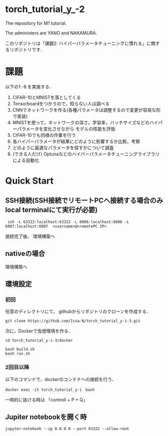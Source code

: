 # torch_tutorial_y_-2
The repository for M1 tutorial. 

The administers are YANO and NAKAMURA. 

このリポジトリは「課題2: ハイパーパラメータチューニングに慣れる」に関するリポジトリです.

# 課題
以下の1.-8.を実施する．

1. CIFAR-10とMNISTを落としてくる
2. Tensorboardをつかうので，知らない人は調べる
3. CNNでネットワークを作る(各種パラメータは調整するので変更が容易な形で実装)
4. MNISTを使って，ネットワークの深さ，学習率，バッチサイズなどのハイパーパラメータを変化させながら
モデルの性能を評価
5. CIFAR-10でも同様の作業を行う
6. 各ハイパーパラメータが結果にどのように影響するか比較，考察
7. どのように最適なパラメータを探すかについて調査
8. (できる人だけ) Optunaなどのハイパーパラメータチューニングライブラリによる自動化


# Quick Start
## SSH接続(SSH接続でリモートPCへ接続する場合のみlocal terminalにて実行が必要)
```
 ssh -L 63322:localhost:63322 -L 6006:localhost:6006 -L 6007:localhost:6007  <username>@<remotePC IP>
```
接続完了後， 環境構築へ
## nativeの場合
環境構築へ
## 環境設定
### 初回
任意のディレクトリにて， githubからリポジトリのクローンを作成する．
```
git clone https://github.com/Issa-N/torch_tutorial_y-i-3.git
```
次に，Dockerで仮想環境を作る．
```
cd torch_tutorial_y-i-3/docker

bash build.sh
bash run.sh
```
### 2回目以降
以下のコマンドで，dockerのコンテナへの接続を行う．
```
docker exec -it torch_tutorial_y-i　bash
```
一時的に抜ける時は 「controll + P + Q」

## Jupiter notebookを開く時
```
jupyter-notebook --ip 0.0.0.0 --port 63322 --allow-root
```



